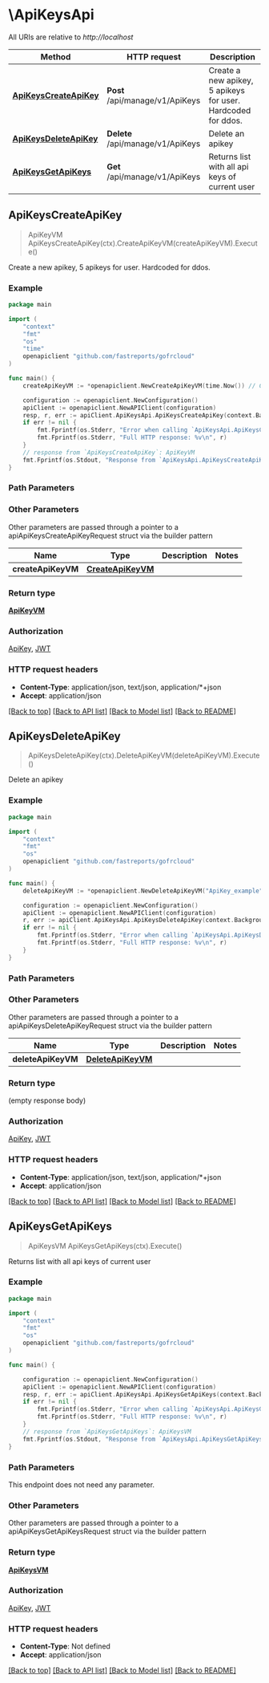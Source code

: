 # \ApiKeysApi

All URIs are relative to *http://localhost*

Method | HTTP request | Description
------------- | ------------- | -------------
[**ApiKeysCreateApiKey**](ApiKeysApi.md#ApiKeysCreateApiKey) | **Post** /api/manage/v1/ApiKeys | Create a new apikey, 5 apikeys for user. Hardcoded for ddos.
[**ApiKeysDeleteApiKey**](ApiKeysApi.md#ApiKeysDeleteApiKey) | **Delete** /api/manage/v1/ApiKeys | Delete an apikey
[**ApiKeysGetApiKeys**](ApiKeysApi.md#ApiKeysGetApiKeys) | **Get** /api/manage/v1/ApiKeys | Returns list with all api keys of current user



## ApiKeysCreateApiKey

> ApiKeyVM ApiKeysCreateApiKey(ctx).CreateApiKeyVM(createApiKeyVM).Execute()

Create a new apikey, 5 apikeys for user. Hardcoded for ddos.

### Example

```go
package main

import (
    "context"
    "fmt"
    "os"
    "time"
    openapiclient "github.com/fastreports/gofrcloud"
)

func main() {
    createApiKeyVM := *openapiclient.NewCreateApiKeyVM(time.Now()) // CreateApiKeyVM | 

    configuration := openapiclient.NewConfiguration()
    apiClient := openapiclient.NewAPIClient(configuration)
    resp, r, err := apiClient.ApiKeysApi.ApiKeysCreateApiKey(context.Background()).CreateApiKeyVM(createApiKeyVM).Execute()
    if err != nil {
        fmt.Fprintf(os.Stderr, "Error when calling `ApiKeysApi.ApiKeysCreateApiKey``: %v\n", err)
        fmt.Fprintf(os.Stderr, "Full HTTP response: %v\n", r)
    }
    // response from `ApiKeysCreateApiKey`: ApiKeyVM
    fmt.Fprintf(os.Stdout, "Response from `ApiKeysApi.ApiKeysCreateApiKey`: %v\n", resp)
}
```

### Path Parameters



### Other Parameters

Other parameters are passed through a pointer to a apiApiKeysCreateApiKeyRequest struct via the builder pattern


Name | Type | Description  | Notes
------------- | ------------- | ------------- | -------------
 **createApiKeyVM** | [**CreateApiKeyVM**](CreateApiKeyVM.md) |  | 

### Return type

[**ApiKeyVM**](ApiKeyVM.md)

### Authorization

[ApiKey](../README.md#ApiKey), [JWT](../README.md#JWT)

### HTTP request headers

- **Content-Type**: application/json, text/json, application/*+json
- **Accept**: application/json

[[Back to top]](#) [[Back to API list]](../README.md#documentation-for-api-endpoints)
[[Back to Model list]](../README.md#documentation-for-models)
[[Back to README]](../README.md)


## ApiKeysDeleteApiKey

> ApiKeysDeleteApiKey(ctx).DeleteApiKeyVM(deleteApiKeyVM).Execute()

Delete an apikey

### Example

```go
package main

import (
    "context"
    "fmt"
    "os"
    openapiclient "github.com/fastreports/gofrcloud"
)

func main() {
    deleteApiKeyVM := *openapiclient.NewDeleteApiKeyVM("ApiKey_example") // DeleteApiKeyVM | 

    configuration := openapiclient.NewConfiguration()
    apiClient := openapiclient.NewAPIClient(configuration)
    r, err := apiClient.ApiKeysApi.ApiKeysDeleteApiKey(context.Background()).DeleteApiKeyVM(deleteApiKeyVM).Execute()
    if err != nil {
        fmt.Fprintf(os.Stderr, "Error when calling `ApiKeysApi.ApiKeysDeleteApiKey``: %v\n", err)
        fmt.Fprintf(os.Stderr, "Full HTTP response: %v\n", r)
    }
}
```

### Path Parameters



### Other Parameters

Other parameters are passed through a pointer to a apiApiKeysDeleteApiKeyRequest struct via the builder pattern


Name | Type | Description  | Notes
------------- | ------------- | ------------- | -------------
 **deleteApiKeyVM** | [**DeleteApiKeyVM**](DeleteApiKeyVM.md) |  | 

### Return type

 (empty response body)

### Authorization

[ApiKey](../README.md#ApiKey), [JWT](../README.md#JWT)

### HTTP request headers

- **Content-Type**: application/json, text/json, application/*+json
- **Accept**: application/json

[[Back to top]](#) [[Back to API list]](../README.md#documentation-for-api-endpoints)
[[Back to Model list]](../README.md#documentation-for-models)
[[Back to README]](../README.md)


## ApiKeysGetApiKeys

> ApiKeysVM ApiKeysGetApiKeys(ctx).Execute()

Returns list with all api keys of current user



### Example

```go
package main

import (
    "context"
    "fmt"
    "os"
    openapiclient "github.com/fastreports/gofrcloud"
)

func main() {

    configuration := openapiclient.NewConfiguration()
    apiClient := openapiclient.NewAPIClient(configuration)
    resp, r, err := apiClient.ApiKeysApi.ApiKeysGetApiKeys(context.Background()).Execute()
    if err != nil {
        fmt.Fprintf(os.Stderr, "Error when calling `ApiKeysApi.ApiKeysGetApiKeys``: %v\n", err)
        fmt.Fprintf(os.Stderr, "Full HTTP response: %v\n", r)
    }
    // response from `ApiKeysGetApiKeys`: ApiKeysVM
    fmt.Fprintf(os.Stdout, "Response from `ApiKeysApi.ApiKeysGetApiKeys`: %v\n", resp)
}
```

### Path Parameters

This endpoint does not need any parameter.

### Other Parameters

Other parameters are passed through a pointer to a apiApiKeysGetApiKeysRequest struct via the builder pattern


### Return type

[**ApiKeysVM**](ApiKeysVM.md)

### Authorization

[ApiKey](../README.md#ApiKey), [JWT](../README.md#JWT)

### HTTP request headers

- **Content-Type**: Not defined
- **Accept**: application/json

[[Back to top]](#) [[Back to API list]](../README.md#documentation-for-api-endpoints)
[[Back to Model list]](../README.md#documentation-for-models)
[[Back to README]](../README.md)


